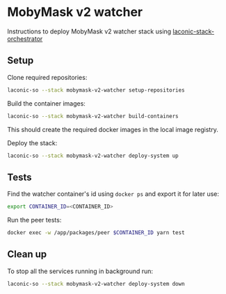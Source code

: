 # MobyMask v2 watcher

Instructions to deploy MobyMask v2 watcher stack using [laconic-stack-orchestrator](../../README.md#setup)

## Setup

Clone required repositories:

```bash
laconic-so --stack mobymask-v2-watcher setup-repositories
```

Build the container images:

```bash
laconic-so --stack mobymask-v2-watcher build-containers
```

This should create the required docker images in the local image registry.

Deploy the stack:

```bash
laconic-so --stack mobymask-v2-watcher deploy-system up
```

## Tests

Find the watcher container's id using `docker ps` and export it for later use:

```bash
export CONTAINER_ID=<CONTAINER_ID>
```

Run the peer tests:

```bash
docker exec -w /app/packages/peer $CONTAINER_ID yarn test
```

## Clean up

To stop all the services running in background run:

```bash
laconic-so --stack mobymask-v2-watcher deploy-system down
```
